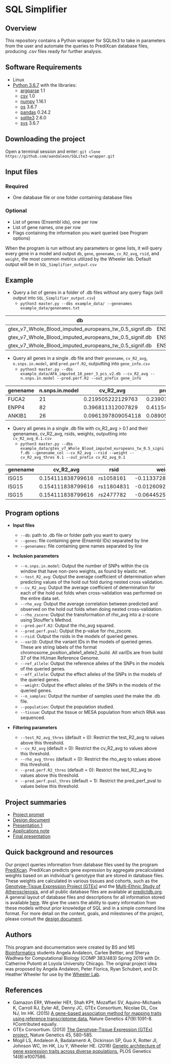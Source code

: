 # SQL Simplifier 

## Overview
This repository contains a Python wrapper for SQLite3 to take in parameters from the user and automate the queries to PrediXcan database files, producing .csv files ready for further analysis.

## Software Requirements
* Linux
* [Python 3.6.7](https://www.python.org/downloads/) with the libraries:
  * [argparse](https://docs.python.org/3/library/argparse.html) 1.1
  * [csv](https://docs.python.org/3/library/csv.html) 1.0
  * [numpy](http://www.numpy.org/) 1.16.1
  * [os](https://docs.python.org/3/library/os.html) 3.6.7
  * [pandas](https://pandas.pydata.org/) 0.24.2
  * [sqlite3](https://docs.python.org/3/library/sqlite3.html) 2.6.0
  * [sys](https://docs.python.org/3/library/sys.html) 3.6.7

## Downloading the project
Open a terminal session and enter: `git clone https://github.com/aandaleon/SQLite3-wrapper.git`

## Input files
### Required
* One database file or one folder containing database files
### Optional
* List of genes (Ensembl ids), one per row
* List of gene names, one per row
* Flags containing the information you want queried (see Program options)

When the program is run without any parameters or gene lists, it will query every gene in a model and output `db`, `gene`, `genename`, `cv_R2_avg`, `rsid`, and `weight`, the most common metrics utilized by the Wheeler lab. Default output will be in `SQL_Simplifier_output.csv`

## Example
* Query a list of genes in a folder of .db files without any query flags (will output into `SQL_Simplifier_output.csv`)
  * `python3 master.py --dbs example_data/ --genenames example_data/genenames.txt`

| db                                                     | gene               | genename | cv_R2_avg          | rsid        | weight               |
|--------------------------------------------------------|--------------------|----------|--------------------|-------------|----------------------|
| gtex_v7_Whole_Blood_imputed_europeans_tw_0.5_signif.db | ENSG00000130203.5  | APOE     | 0.0135600336620361 | rs2356537   | -0.151237337241466   |
| gtex_v7_Whole_Blood_imputed_europeans_tw_0.5_signif.db | ENSG00000130203.5  | APOE     | 0.0135600336620361 | rs11668687  | -0.00241744847729031 |
| gtex_v7_Whole_Blood_imputed_europeans_tw_0.5_signif.db | ENSG00000130203.5  | APOE     | 0.0135600336620361 | rs11673170  | -0.00232453795322572 |

* Query all genes in a single .db file and their `genename`, `cv_R2_avg`, `n.snps.in.model`, and `pred.perf.R2`, outputting into `gene_info.csv`
  * `python3 master.py --dbs example_data/AFA_imputed_10_peer_3_pcs_v2.db --cv_R2_avg --n.snps.in.model --pred.perf.R2 --out_prefix gene_info`

| genename | n.snps.in.model | cv_R2_avg          | pred.perf.R2       |
|----------|-----------------|--------------------|--------------------|
| FUCA2    | 21              | 0.219505222129763  | 0.239011989288677  |
| ENPP4    | 82              | 0.396811312007829  | 0.411548308924569  |
| ANKIB1   | 26              | 0.0961397809054118 | 0.0890519595368423 |

* Query all genes in a single .db file with cv_R2_avg > 0.1 and their genenames, cv_R2_avg, rsids, weights, outputting into `cv_R2_avg_0.1.csv`
  * `python3 master.py --dbs example_data/gtex_v7_Whole_Blood_imputed_europeans_tw_0.5_signif.db --genename_col --cv_R2_avg --rsid --weight --cv_R2_avg_thres 0.1 --out_prefix cv_R2_avg_0.1`

| genename     | cv_R2_avg         | rsid       | weight                |
|--------------|-------------------|------------|-----------------------|
| ISG15        | 0.154111838799616 | rs1058161  | -0.11337283758081     |
| ISG15        | 0.154111838799616 | rs11804831 | -0.0126092887627783   |
| ISG15        | 0.154111838799616 | rs2477782  | -0.0644525079361206   |

## Program options
* **Input files**
  * `--db`: path to .db file or folder path you want to query
  * `--genes`: file containing gene (Ensembl IDs) separated by line
  * `--genenames`: file containing gene names separated by line

* **Inclusion parameters**
  * `--n.snps.in.model`: Output the number of SNPs within the cis window that have non-zero weights, as found by elastic net.
  * `--test_R2_avg`: Output the average coefficient of determination when predicting values of the hold out fold during nested cross validation.
  * `--cv_R2_avg`: Output the average coefficient of determination for each of the hold out folds when cross-validation was performed on the entire data set.
  * `--rho_avg`: Output the average correlation between predicted and observed on the hold out folds when doing nested cross-validation.
  * `--rho_zscore`: Output the transformation of rho_avg into a z-score using Stouffer's Method.
  * `--pred.perf.R2`: Output the rho_avg squared.
  * `--pred.perf.pval`: Output the p-value for rho_zscore.
  * `--rsid`: Output the rsids in the models of queried genes.
  * `--varID`: Output the variant IDs in the models of queried genes. These are string labels of the format chromosome_position_allele1_allele2_build. All varIDs are from build 37 of the HUman Reference Genome.
  * `--ref_allele`: Output the reference alleles of the SNPs in the models of the queried genes.
  * `--eff_allele`: Output the effect alleles of the SNPs in the models of the queried genes.
  * `--weight`: Output the effect alleles of the SNPs in the models of the queried genes.
  * `--n_samples`: Output the number of samples used the make the .db file.
  * `--population`: Output the population studied.
  * `--tissue`: Output the tissue or MESA population from which RNA was sequenced.

* **Filtering parameters**
  * `--test_R2_avg_thres` (default = 0): Restrict the test_R2_avg to values above this threshold.
  * `--cv_R2_avg` (default = 0): Restrict the cv_R2_avg to values above this threshold.
  * `--rho_avg_thres` (default = 0): Restrict the rho_avg to values above this threshold.
  * `--pred.perf.R2_thres` (default = 0): Restrict the test_R2_avg to values above this threshold.
  * `--pred.perf.pval_thres` (default = 1): Restrict the pred_perf_pval to values below this threshold.

## Project summaries
* [Project prompt](https://docs.google.com/presentation/d/1Xarn0oowpogUH9NmHpkTC-sKIEeIR__ac2_Azgp5Ilo/edit?usp=sharing)
* [Design document](https://github.com/aandaleon/SQLite3-wrapper/wiki/Design-Document)
* [Presentation 1](https://docs.google.com/presentation/d/1lDZIZd-aw6z8_7F-tAtBdKWFPR-5bLE_pI3pmGNPjFM/edit?usp=sharing)
* [Applications note](https://docs.google.com/document/d/1zZdlgaizWUCQ0v088a9LqwBZrsxtPLGiHGKr7nPlDOQ/edit?usp=sharing)
* [Final presentation](https://docs.google.com/presentation/d/19DFuks-hMrekXAK4OjyANLwLJQVzDdleuS0ILW1yA5k/edit#slide=id.g50c2a10715_0_3)

## Quick background and resources
Our project queries information from database files used by the program [PrediXcan](https://github.com/hakyim/PrediXcan). PrediXcan predicts gene expression by aggregate precalculated weights based on an individual's genotype that are stored in database files. These weights are calculated in various tissues and cohorts, such as the [Genotype-Tissue Expression Project (GTEx)](https://gtexportal.org/home/documentationPage) and the [Multi-Ethnic Study of Atherosclerosis](https://github.com/WheelerLab/DivPop), and all public database files are available at [predictdb.org](predictdb.org). A general layout of database files and descriptions for all information stored is available [here](https://s3.amazonaws.com/predictdb2/contributed/MESA-2018-05-v2/MESAdb_2018-05-28_updated_README.txt). We give the users the ability to query information from these models without prior knowledge of SQL and in a simple command line format. For more detail on the context, goals, and milestones of the project, please consult the [design document](https://github.com/aandaleon/SQLite3-wrapper/wiki/Design-Document).

## Authors
This program and documentation were created by BS and MS [Bioinformatics](https://www.luc.edu/bioinformatics/index.shtml) students Angela Andaleon, Carlee Bettler, and Sherya Wadhwa for Computational Biology (COMP 383/483) Spring 2019 with Dr. Catherine Putonti at Loyola University Chicago. The original project idea was proposed by Angela Andaleon, Peter Fiorica, Ryan Schubert, and Dr. Heather Wheeler for use by the [Wheeler Lab](https://hwheeler01.github.io/).

## References

* Gamazon ER‡, Wheeler HE‡, Shah KP‡, Mozaffari SV, Aquino-Michaels K, Carroll RJ, Eyler AE, Denny JC, GTEx Consortium, Nicolae DL, Cox NJ, Im HK. (2015) [A gene-based association method for mapping traits using reference transcriptome data.](https://www.nature.com/articles/ng.3367) Nature Genetics 47(9):1091-8. ‡Contributed equally.
* GTEx Consortium. (2013) [The Genotype-Tissue Expression (GTEx) project.](https://www.nature.com/articles/ng.2653) Nature Genetics 45, 580–585.
* Mogil LS, Andaleon A, Badalamenti A, Dickinson SP, Guo X, Rotter JI, Johnson WC, Im HK, Liu Y, Wheeler HE. (2018) [Genetic architecture of gene expression traits across diverse populations.](https://journals.plos.org/plosgenetics/article?id=10.1371/journal.pgen.1007586) PLOS Genetics 14(8):e1007586.
